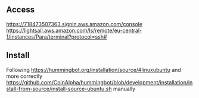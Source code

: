 ## Access
https://718473507363.signin.aws.amazon.com/console
https://lightsail.aws.amazon.com/ls/remote/eu-central-1/instances/Para/terminal?protocol=ssh#

## Install

Following https://hummingbot.org/installation/source/#linuxubuntu and more correctly https://github.com/CoinAlpha/hummingbot/blob/development/installation/install-from-source/install-source-ubuntu.sh manually

